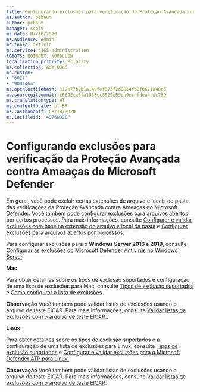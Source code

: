 ```yaml
---
title: Configurando exclusões para verificação da Proteção Avançada contra Ameaças do Microsoft Defender
ms.author: pebaum
author: pebaum
manager: scotv
ms.date: 07/16/2020
ms.audience: Admin
ms.topic: article
ms.service: o365-administration
ROBOTS: NOINDEX, NOFOLLOW
localization_priority: Priority
ms.collection: Adm_O365
ms.custom:
- "6027"
- "9001464"
ms.openlocfilehash: 912e77b9b1a149fef373f2d0814fb2f0671a48c6
ms.sourcegitcommit: c6692ce0fa1358ec3529e59ca0ecdfdea4cdc759
ms.translationtype: HT
ms.contentlocale: pt-BR
ms.lasthandoff: 09/14/2020
ms.locfileid: "49768320"
---
```

# <a name="configuring-exclusions-for-microsoft-defender-atp-scan"></a>Configurando exclusões para verificação da Proteção Avançada contra Ameaças do Microsoft Defender

Em geral, você pode excluir certas extensões de arquivo e locais de pasta das verificações da Proteção Avançada contra Ameaças do Microsoft Defender. Você também pode configurar exclusões para arquivos abertos por certos processos. Para mais informações, consulte [Configurar e validar exclusões com base na extensão do arquivo e local da pasta](https://docs.microsoft.com/windows/security/threat-protection/microsoft-defender-antivirus/configure-extension-file-exclusions-microsoft-defender-antivirus) e [Configurar exclusões para arquivos abertos por processos](https://docs.microsoft.com/windows/security/threat-protection/microsoft-defender-antivirus/configure-process-opened-file-exclusions-microsoft-defender-antivirus).

Para configurar exclusões para o **Windows Server 2016 e 2019**, consulte [Configurar as exclusões do Microsoft Defender Antivirus no Windows Server](https://docs.microsoft.com/windows/security/threat-protection/microsoft-defender-antivirus/configure-server-exclusions-microsoft-defender-antivirus).

**Mac**

Para obter detalhes sobre os tipos de exclusão suportados e configuração de uma lista de exclusões para Mac, consulte [Tipos de exclusão suportados](https://docs.microsoft.com/windows/security/threat-protection/microsoft-defender-atp/mac-exclusions#supported-exclusion-types) e [Como configurar a lista de exclusões](https://docs.microsoft.com/windows/security/threat-protection/microsoft-defender-atp/mac-exclusions#how-to-configure-the-list-of-exclusions).

**Observação** Você também pode validar listas de exclusões usando o arquivo de teste EICAR. Para mais informações, consulte [Validar listas de exclusões com o arquivo de teste EICAR](https://docs.microsoft.com/windows/security/threat-protection/microsoft-defender-atp/mac-exclusions#validate-exclusions-lists-with-the-eicar-test-file).. 

**Linux**

Para obter detalhes sobre os tipos de exclusão suportados e a configuração de uma lista de exclusões para Linux, consulte [Tipos de exclusão suportados](https://docs.microsoft.com/windows/security/threat-protection/microsoft-defender-atp/linux-exclusions#supported-exclusion-types) e [Configurar e validar exclusões para o Microsoft Defender ATP para Linux ](https://docs.microsoft.com/windows/security/threat-protection/microsoft-defender-atp/linux-exclusions).

**Observação** Você também pode validar listas de exclusões usando o arquivo de teste EICAR. Para mais informações, consulte [Validar listas de exclusões com o arquivo de teste EICAR](https://docs.microsoft.com/windows/security/threat-protection/microsoft-defender-atp/linux-exclusions#validate-exclusions-lists-with-the-eicar-test-file). 
